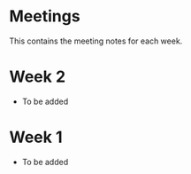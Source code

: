 # Meetings

This contains the meeting notes for each week.
# Week 2

- To be added

# Week 1

- To be added

